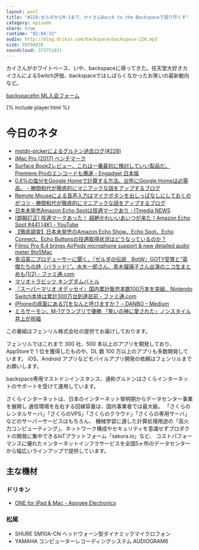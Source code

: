 ```yaml
---
layout: post
title: "#228:ゼルダからM-1まで、カイさんBacck to the Backspaceで語り尽くす"
category: episode
share: true
runtime: "02:04:33"
audio: http://blog.drikin.com/backspace/backspace-228.mp3
size: 59794830
soundcloud: 373751831
---
```


カイさんがホワイトベース、いや、backspaceに帰ってきた。任天堂大好きカイさんによるSwitch評価、backspaceではしばらくなかったお笑いの最新動向など。

[backspacefm ML入会フォーム](http://backspace.us11.list-manage.com/subscribe?u=09c933bd3997c1d16dbed156a&id=84b6529b91)

{% include player.html %}

# 今日のネタ
* [mstdn-pickerによるグルドン過去ログ(#228)](https://rbtnn.github.io/mstdn-picker/?instance=mstdn.guru&since_id=99221630575896190&max_id=99222113375910692)
* [iMac Pro (2017) ベンチマーク](http://www.macotakara.jp/blog/macintosh/entry-34012.html)
* [Surface Book2レビュー、これは一番最初に検討していい製品だ。 Premiere Proのエンコードも爆速 - Engadget 日本版](http://japanese.engadget.com/2017/12/22/surface-book2-premiere-pro/)
* [0.6%の塩分をGoogle Homeで計算する方法。台所にGoogle Homeは必需品。 - 勝間和代が徹底的にマニアックな話をアップするブログ](http://katsumakazuyo.hatenablog.com/entry/2017/12/21/233829)
* [Remote Mouseによる音声入力はマイクボタンを出しっぱなしにしておくのがコツ - 勝間和代が徹底的にマニアックな話をアップするブログ](http://katsumakazuyo.hatenablog.com/entry/2017/12/15/201918)
* [日本未発売Amazon Echo Spotは技適マークあり - ITmedia NEWS](http://www.itmedia.co.jp/news/articles/1712/22/news068.html)
* [[朗報訂正] 技適マークあった！ 超絶かわいいあいつが来た！Amazon Echo Spot #441 [4K] - YouTube](https://www.youtube.com/watch?v=77fiqvssXMM)
* [【徹底調査】日本未発売のAmazon Echo Show、Echo Spot、Echo Connect、Echo Buttonsの技適取得状況はどうなっているのか？](https://robotstart.info/2017/12/22/amazon-echo-family-giteki-mark.html)
* [Filmic Pro 6.4 brings AirPods microphone support &amp; new detailed audio meter 9to5Mac](https://9to5mac.com/2017/12/22/filmic-pro-6-4-airpods-audio-meter/)
* [青沼英二プロデューサーに聞く、『ゼルダの伝説　BotW』GOTY受賞と“英傑たちの詩（バラッド）”。水木一郎さん、青木瑠璃子さん出演のニコ生まとめも(1/2) - ファミ通.com](https://www.famitsu.com/news/201712/20148517.html)
* [マリオ＋ラビッツ キングダムバトル](https://www.nintendo.co.jp/switch/ac2ga/pc/index.html?nt_redirect_referrer=https%3A%2F%2Fwww.google.co.jp%2F&rd)
* [『スーパーマリオ オデッセイ』国内累計販売本数100万本を突破、Nintendo Switch本体は累計300万台到達目前 - ファミ通.com](https://www.famitsu.com/news/201712/20148563.html)
* [iPhoneの底面にある穴をなんと呼びますか？ – DANBO – Medium](https://medium.com/@iDANBO/iphone%E3%81%AE%E5%BA%95%E9%9D%A2%E3%81%AB%E3%81%82%E3%82%8B%E7%A9%B4%E3%82%92%E3%81%AA%E3%82%93%E3%81%A8%E5%91%BC%E3%81%B3%E3%81%BE%E3%81%99%E3%81%8B-ce33a8fb3d24)
* [とろサーモン、M-1グランプリで優勝 「笑いの神に愛された」ノンスタイル井上が祝福](http://www.huffingtonpost.jp/2017/12/03/m-1_a_23295842/)

この番組はフェンリル株式会社の提供でお届けしております。

フェンリルではこれまで 300 社、500 本以上のアプリを開発しており、AppStoreで 1 位を獲得したものや、DL 数 100 万以上のアプリも多数開発しています。
iOS、Android アプリなどモバイルアプリ開発の依頼はフェンリルまでお願いします。

backspace専用マストドンインスタンス、通称グルドンはさくらインターネットのサポートを受けて運用しています。

さくらインターネットは、日本のインターネット黎明期からデータセンター事業を展開し
通信環境を左右する回線容量は、国内事業者では最大級。
「さくらのレンタルサーバ」「さくらのVPS」「さくらのクラウド」「さくらの専用サーバ」などのサーバーサービスはもちろん、
機械学習に適した計算処理用途の「高火力コンピューティング」、ネットワーク構成やセキュリティを意識せずプロダクトの開発に集中できるIoTプラットフォーム「sakura.io」など、
コストパフォーマンスに優れたインターネットインフラサービスを全国5ヶ所のデータセンターから幅広いラインアップで提供しています。

## 主な機材

### ドリキン

* [ONE for iPad & Mac - Apogee Electronics](http://amzn.to/2DJVyyj)
### 松尾

* SHURE  SM10A-CN ヘッドウォーン型ダイナミックマイクロフォン
* YAMAHA コンピューターレコーディングシステム AUDIOGRAM6
